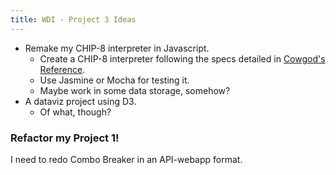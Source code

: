 ```yaml
---
title: WDI - Project 3 Ideas
---
```


- Remake my CHIP-8 interpreter in Javascript.
  - Create a CHIP-8 interpreter following the specs detailed in [Cowgod's Reference](http://devernay.free.fr/hacks/chip8/C8TECH10.HTM).
  - Use Jasmine or Mocha for testing it.
  - Maybe work in some data storage, somehow?
- A dataviz project using D3.
  - Of what, though?

### Refactor my Project 1!

I need to redo Combo Breaker in an API-webapp format.